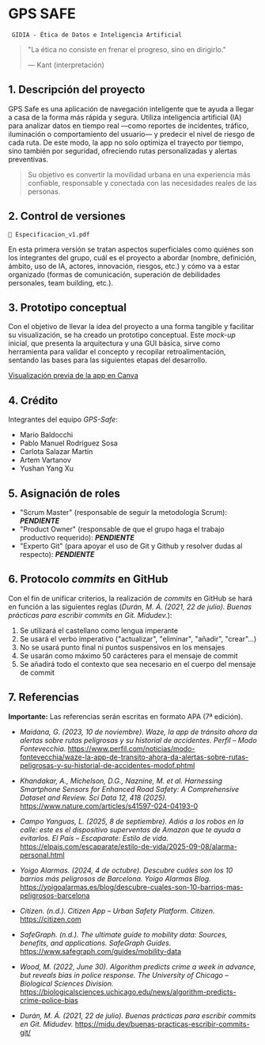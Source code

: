 # GPS SAFE

<code> GIDIA - Ética de Datos e Inteligencia Artificial </code>

>  "La ética no consiste en frenar el progreso, sino en dirigirlo."
>
>   — Kant (interpretación)


## 1. Descripción del proyecto

GPS Safe es una aplicación de navegación inteligente que te ayuda a llegar a casa de la forma más rápida y segura. Utiliza inteligencia artificial (IA) para analizar datos en tiempo real —como reportes de incidentes, tráfico, iluminación o comportamiento del usuario— y predecir el nivel de riesgo de cada ruta. De este modo, la app no solo optimiza el trayecto por tiempo, sino también por seguridad, ofreciendo rutas personalizadas y alertas preventivas. 

> Su objetivo es convertir la movilidad urbana en una experiencia más confiable, responsable y conectada con las necesidades reales de las personas.


## 2. Control de versiones

```📑 Especificacion_v1.pdf```

En esta primera versión se tratan aspectos superficiales como quiénes son los integrantes del grupo, cuál es el proyecto a abordar (nombre, definición, ámbito, uso de IA, actores, innovación, riesgos, etc.) y cómo va a estar organizado (formas de comunicación, superación de debilidades personales, team building, etc.).


## 3. Prototipo conceptual

Con el objetivo de llevar la idea del proyecto a una forma tangible y facilitar su visualización, se ha creado un prototipo conceptual. Este *mock-up* inicial, que presenta la arquitectura y una GUI básica, sirve como herramienta para validar el concepto y recopilar retroalimentación, sentando las bases para las siguientes etapas del desarrollo.

[Visualización previa de la app en Canva](https://www.canva.com/design/DAG2FMkn63Q/IrMF0guvsO35Kviok0BNKw/view?utm_content=DAG2FMkn63Q&utm_campaign=designshare&utm_medium=link2&utm_source=uniquelinks&utlId=he84d66c04d)


## 4. Crédito

Integrantes del equipo *GPS-Safe*:

- Mario Baldocchi
- Pablo Manuel Rodríguez Sosa
- Carlota Salazar Martín
- Artem Vartanov
- Yushan Yang Xu


## 5. Asignación de roles

- "Scrum Master" (responsable de seguir la metodología Scrum): ***PENDIENTE***
- "Product Owner" (responsable de que el grupo haga el trabajo productivo requerido): ***PENDIENTE***
- "Experto Git" (para apoyar el uso de Git y Github y resolver dudas al respecto): ***PENDIENTE***


## 6. Protocolo *commits* en GitHub

Con el fin de unificar criterios, la realización de *commits* en GitHub se hará en función a las siguientes reglas (*Durán, M. Á. (2021, 22 de julio). Buenas prácticas para escribir commits en Git. Midudev.*):

1. Se utilizará el castellano como lengua imperante
2. Se usará el verbo imperativo ("actualizar", "eliminar", "añadir", "crear"...)
3. No se usará punto final ni puntos suspensivos en los mensajes
4. Se usarán como máximo 50 carácteres para el mensaje de commit
5. Se añadirá todo el contexto que sea necesario en el cuerpo del mensaje de commit


## 7. Referencias

**Importante:** Las referencias serán escritas en formato APA (7ª edición).

- *Maidana, G. (2023, 10 de noviembre). Waze, la app de tránsito ahora da alertas sobre rutas peligrosas y su historial de accidentes. Perfil – Modo Fontevecchia.* https://www.perfil.com/noticias/modo-fontevecchia/waze-la-app-de-transito-ahora-da-alertas-sobre-rutas-peligrosas-y-su-historial-de-accidentes-modof.phtml

- *Khandakar, A., Michelson, D.G., Naznine, M. et al. Harnessing Smartphone Sensors for Enhanced Road Safety: A Comprehensive Dataset and Review. Sci Data 12, 418 (2025).* https://www.nature.com/articles/s41597-024-04193-0

- *Campo Yanguas, L. (2025, 8 de septiembre). Adiós a los robos en la calle: este es el dispositivo superventas de Amazon que te ayuda a evitarlos. El País – Escaparate: Estilo de vida.* https://elpais.com/escaparate/estilo-de-vida/2025-09-08/alarma-personal.html

- *Yoigo Alarmas. (2024, 4 de octubre). Descubre cuáles son los 10 barrios más peligrosos de Barcelona. Yoigo Alarmas Blog.* https://yoigoalarmas.es/blog/descubre-cuales-son-10-barrios-mas-peligrosos-barcelona

- *Citizen. (n.d.). Citizen App – Urban Safety Platform. Citizen.* https://citizen.com

- *SafeGraph. (n.d.). The ultimate guide to mobility data: Sources, benefits, and applications. SafeGraph Guides.* https://www.safegraph.com/guides/mobility-data

- *Wood, M. (2022, June 30). Algorithm predicts crime a week in advance, but reveals bias in police response. The University of Chicago – Biological Sciences Division.* https://biologicalsciences.uchicago.edu/news/algorithm-predicts-crime-police-bias

- *Durán, M. Á. (2021, 22 de julio). Buenas prácticas para escribir commits en Git. Midudev.* https://midu.dev/buenas-practicas-escribir-commits-git/



